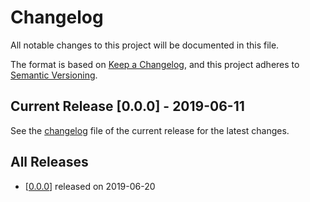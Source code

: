 # Changelog

All notable changes to this project will be documented in this file.

The format is based on [Keep a Changelog](https://keepachangelog.com/en/1.0.0/),
and this project adheres to [Semantic Versioning](https://semver.org/spec/v2.0.0.html).

## Current Release [0.0.0] - 2019-06-11

See the [changelog](.changelog/CHANGELOG-0.0.0.md) file of the current release for the latest changes.

## All Releases

- [[0.0.0](.changelog/CHANGELOG-0.0.0.md)] released on 2019-06-20

